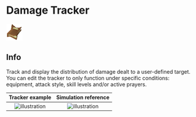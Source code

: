 # Damage Tracker
![Icon](icon.png)

## Info
Track and display the distribution of damage dealt to a user-defined target.  
You can edit the tracker to only function under specific conditions: equipment, attack style, skill levels and/or active prayers.

|Tracker example|Simulation reference|
|:-:|:-:|
|![illustration](https://user-images.githubusercontent.com/53493631/192122102-7b50f785-719c-4cc7-b63c-699cf325b668.png)|![illustration](https://user-images.githubusercontent.com/53493631/192037894-699255a7-5778-4a2c-8d5d-5cdbc8f9cb17.png)|

